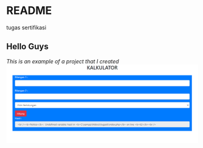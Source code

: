 # README
tugas sertifikasi
## Hello Guys

*This is an example of a project that I created*
![example project](https://github.com/comer-by/README/blob/master/Capture.PNG)
